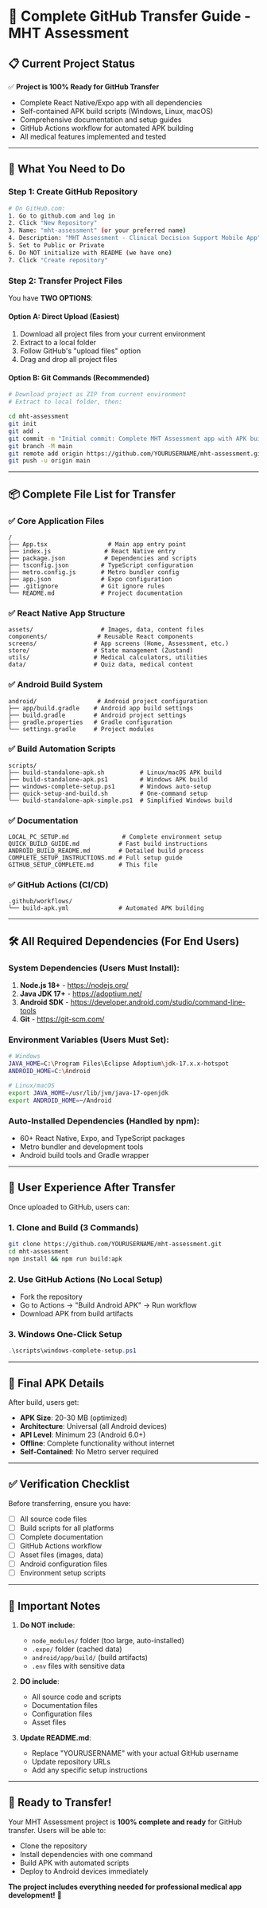 # 🚀 Complete GitHub Transfer Guide - MHT Assessment

## **📋 Current Project Status**

✅ **Project is 100% Ready for GitHub Transfer**
- Complete React Native/Expo app with all dependencies
- Self-contained APK build scripts (Windows, Linux, macOS)
- Comprehensive documentation and setup guides
- GitHub Actions workflow for automated APK building
- All medical features implemented and tested

---

## **🎯 What You Need to Do**

### **Step 1: Create GitHub Repository**
```bash
# On GitHub.com:
1. Go to github.com and log in
2. Click "New Repository" 
3. Name: "mht-assessment" (or your preferred name)
4. Description: "MHT Assessment - Clinical Decision Support Mobile App"
5. Set to Public or Private
6. Do NOT initialize with README (we have one)
7. Click "Create repository"
```

### **Step 2: Transfer Project Files**

You have **TWO OPTIONS**:

#### **Option A: Direct Upload (Easiest)**
1. Download all project files from your current environment
2. Extract to a local folder
3. Follow GitHub's "upload files" option
4. Drag and drop all project files

#### **Option B: Git Commands (Recommended)**
```bash
# Download project as ZIP from current environment
# Extract to local folder, then:

cd mht-assessment
git init
git add .
git commit -m "Initial commit: Complete MHT Assessment app with APK build"
git branch -M main
git remote add origin https://github.com/YOURUSERNAME/mht-assessment.git
git push -u origin main
```

---

## **📦 Complete File List for Transfer**

### **✅ Core Application Files**
```
/
├── App.tsx                 # Main app entry point
├── index.js               # React Native entry
├── package.json           # Dependencies and scripts
├── tsconfig.json         # TypeScript configuration
├── metro.config.js       # Metro bundler config
├── app.json              # Expo configuration
├── .gitignore            # Git ignore rules
└── README.md             # Project documentation
```

### **✅ React Native App Structure**
```
assets/                   # Images, data, content files
components/              # Reusable React components
screens/                # App screens (Home, Assessment, etc.)
store/                  # State management (Zustand)
utils/                  # Medical calculators, utilities
data/                   # Quiz data, medical content
```

### **✅ Android Build System**
```
android/                 # Android project configuration
├── app/build.gradle    # Android app build settings
├── build.gradle        # Android project settings
├── gradle.properties   # Gradle configuration
└── settings.gradle     # Project modules
```

### **✅ Build Automation Scripts**
```
scripts/
├── build-standalone-apk.sh          # Linux/macOS APK build
├── build-standalone-apk.ps1         # Windows APK build
├── windows-complete-setup.ps1       # Windows auto-setup
├── quick-setup-and-build.sh         # One-command setup
└── build-standalone-apk-simple.ps1  # Simplified Windows build
```

### **✅ Documentation**
```
LOCAL_PC_SETUP.md               # Complete environment setup
QUICK_BUILD_GUIDE.md           # Fast build instructions
ANDROID_BUILD_README.md        # Detailed build process
COMPLETE_SETUP_INSTRUCTIONS.md # Full setup guide
GITHUB_SETUP_COMPLETE.md       # This file
```

### **✅ GitHub Actions (CI/CD)**
```
.github/workflows/
└── build-apk.yml              # Automated APK building
```

---

## **🛠️ All Required Dependencies (For End Users)**

### **System Dependencies (Users Must Install):**
1. **Node.js 18+** - https://nodejs.org/
2. **Java JDK 17+** - https://adoptium.net/
3. **Android SDK** - https://developer.android.com/studio/command-line-tools
4. **Git** - https://git-scm.com/

### **Environment Variables (Users Must Set):**
```bash
# Windows
JAVA_HOME=C:\Program Files\Eclipse Adoptium\jdk-17.x.x-hotspot
ANDROID_HOME=C:\Android

# Linux/macOS
export JAVA_HOME=/usr/lib/jvm/java-17-openjdk
export ANDROID_HOME=~/Android
```

### **Auto-Installed Dependencies (Handled by npm):**
- 60+ React Native, Expo, and TypeScript packages
- Metro bundler and development tools
- Android build tools and Gradle wrapper

---

## **🎯 User Experience After Transfer**

Once uploaded to GitHub, users can:

### **1. Clone and Build (3 Commands)**
```bash
git clone https://github.com/YOURUSERNAME/mht-assessment.git
cd mht-assessment
npm install && npm run build:apk
```

### **2. Use GitHub Actions (No Local Setup)**
- Fork the repository
- Go to Actions → "Build Android APK" → Run workflow
- Download APK from build artifacts

### **3. Windows One-Click Setup**
```powershell
.\scripts\windows-complete-setup.ps1
```

---

## **📱 Final APK Details**

After build, users get:
- **APK Size**: 20-30 MB (optimized)
- **Architecture**: Universal (all Android devices)
- **API Level**: Minimum 23 (Android 6.0+)
- **Offline**: Complete functionality without internet
- **Self-Contained**: No Metro server required

---

## **✅ Verification Checklist**

Before transferring, ensure you have:
- [ ] All source code files
- [ ] Build scripts for all platforms
- [ ] Complete documentation
- [ ] GitHub Actions workflow
- [ ] Asset files (images, data)
- [ ] Android configuration files
- [ ] Environment setup scripts

---

## **🚨 Important Notes**

1. **Do NOT include**:
   - `node_modules/` folder (too large, auto-installed)
   - `.expo/` folder (cached data)
   - `android/app/build/` (build artifacts)
   - `.env` files with sensitive data

2. **DO include**:
   - All source code and scripts
   - Documentation files
   - Configuration files
   - Asset files

3. **Update README.md**:
   - Replace "YOURUSERNAME" with your actual GitHub username
   - Update repository URLs
   - Add any specific setup instructions

---

## **🎉 Ready to Transfer!**

Your MHT Assessment project is **100% complete and ready** for GitHub transfer. Users will be able to:
- Clone the repository
- Install dependencies with one command
- Build APK with automated scripts
- Deploy to Android devices immediately

**The project includes everything needed for professional medical app development!** 🚀